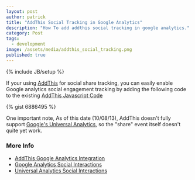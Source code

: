 ```yaml
---
layout: post
author: patrick
title: "AddThis Social Tracking in Google Analytics"
description: "How To add addthis social tracking in google analytics."
category: Post
tags: 
  - development
image: /assets/media/addthis_social_tracking.png
published: true
---
```

{% include JB/setup %}

If your using [AddThis](http://addthis.com) for social share tracking, you can easily enable Google analytics social engagement tracking by adding the following code to the existing [AddThis Javascript Code](http://support.addthis.com/customer/portal/articles/381263-addthis-sharing-button-api#.UlQmXWRAQiU)

{% gist 6886495 %}

One important note, As of this date (10/08/13), AddThis doesn't fully support [Google's Universal Analytics](https://support.google.com/analytics/answer/2790010?hl=en), so the "share" event itself doesn't quite yet work.

### More Info
* [AddThis Google Analytics Integration](http://support.addthis.com/customer/portal/articles/381260-google-analytics-integration#social)
* [Google Analytics Social Interactions](https://developers.google.com/analytics/devguides/collection/gajs/gaTrackingSocial)
* [Universal Analytics Social Interactions](https://developers.google.com/analytics/devguides/collection/analyticsjs/social-interactions)

